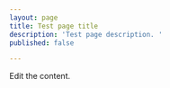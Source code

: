 ```yaml
---
layout: page
title: Test page title
description: 'Test page description. '
published: false

---
```

Edit the content.